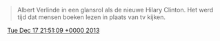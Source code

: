> Albert Verlinde in een glansrol als de nieuwe Hilary Clinton\. Het werd tijd dat mensen boeken lezen in plaats van tv kijken\.

<img src="../../media/tweet.ico" width="12" /> [Tue Dec 17 21:51:09 +0000 2013](https://twitter.com/DromerDenker/status/413063845565825024)